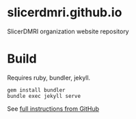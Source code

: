 # slicerdmri.github.io
SlicerDMRI organization website repository

# Build

Requires ruby, bundler, jekyll. 

```
gem install bundler
bundle exec jekyll serve
```

See [full instructions from GitHub](https://help.github.com/articles/setting-up-your-github-pages-site-locally-with-jekyll)
